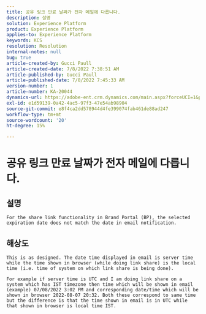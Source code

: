 ```yaml
---
title: 공유 링크 만료 날짜가 전자 메일에 다릅니다.
description: 설명
solution: Experience Platform
product: Experience Platform
applies-to: Experience Platform
keywords: KCS
resolution: Resolution
internal-notes: null
bug: true
article-created-by: Gucci Paull
article-created-date: 7/8/2022 7:38:51 AM
article-published-by: Gucci Paull
article-published-date: 7/8/2022 7:45:33 AM
version-number: 1
article-number: KA-20044
dynamics-url: https://adobe-ent.crm.dynamics.com/main.aspx?forceUCI=1&pagetype=entityrecord&etn=knowledgearticle&id=6e8f58fd-90fe-ec11-82e5-000d3a5a373a
exl-id: e1d59139-0a42-4ac5-97f3-47e54ab98904
source-git-commit: e8f4ca2dd578944d4fe399074fab461de88ad247
workflow-type: tm+mt
source-wordcount: '20'
ht-degree: 15%

---
```


# 공유 링크 만료 날짜가 전자 메일에 다릅니다.

## 설명


`For the share link functionality in Brand Portal (BP), the selected expiration date does not match the date in email notification.`




## 해상도


`This is as designed. The date time displayed in email is server time while the time shown in browser (while doing link share) is the local time (i.e. time of system on which link share is being done).`

`For example if server time is UTC and I am doing link share on a system which has IST timezone then time which will be shown in email (example) 07/08/2022 3:02 PM and corresponding date/time which will be shown in browser 2022-08-07 20:32. Both these correspond to same time but the difference is that the time shown in email is in UTC while that shown in browser is local time IST.`
